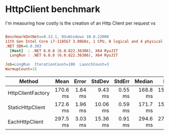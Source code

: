 # HttpClient benchmark

I'm measuring how costly is the creation of an Http Client per request vs 

``` ini

BenchmarkDotNet=v0.13.1, OS=Windows 10.0.22000
11th Gen Intel Core i7-1185G7 3.00GHz, 1 CPU, 8 logical and 4 physical cores
.NET SDK=6.0.303
  [Host]  : .NET 6.0.8 (6.0.822.36306), X64 RyuJIT
  LongRun : .NET 6.0.8 (6.0.822.36306), X64 RyuJIT

Job=LongRun  IterationCount=100  LaunchCount=3  
WarmupCount=15  

```
|            Method |     Mean |   Error |   StdDev |  StdErr |   Median |      Min |       Q1 |       Q3 |      Max |  Op/s | Allocated |
|------------------ |---------:|--------:|---------:|--------:|---------:|---------:|---------:|---------:|---------:|------:|----------:|
| HttpClientFactory | 170.6 ms | 1.84 ms |  9.43 ms | 0.55 ms | 168.8 ms | 151.7 ms | 163.6 ms | 175.9 ms | 208.4 ms | 5.863 |    109 KB |
|  StaticHttpClient | 172.6 ms | 1.96 ms | 10.06 ms | 0.59 ms | 171.7 ms | 151.3 ms | 165.0 ms | 179.1 ms | 204.5 ms | 5.794 |    108 KB |
|    EachHttpClient | 297.5 ms | 3.03 ms | 15.36 ms | 0.91 ms | 294.6 ms | 271.3 ms | 287.4 ms | 304.7 ms | 361.5 ms | 3.361 |    127 KB |

